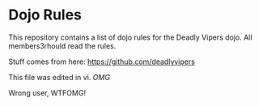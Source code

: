 Dojo Rules
==========

This repository contains a list of dojo rules for the Deadly Vipers dojo.
All members3rhould read the rules.

Stuff comes from here: https://github.com/deadlyvipers

This file was edited in vi. *OMG* 

Wrong user, WTFOMG!
